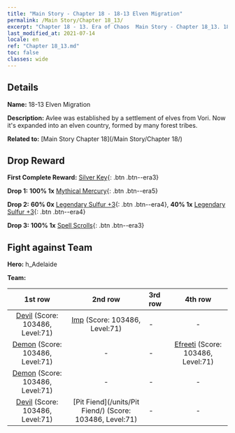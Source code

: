 ```yaml
---
title: "Main Story - Chapter 18 - 18-13 Elven Migration"
permalink: /Main Story/Chapter 18_13/
excerpt: "Chapter 18 - 13. Era of Chaos  Main Story - Chapter 18_13. 18-13 Elven Migration"
last_modified_at: 2021-07-14
locale: en
ref: "Chapter 18_13.md"
toc: false
classes: wide
---
```


## Details

 **Name:** 18-13 Elven Migration

 **Description:** Avlee was established by a settlement of elves from Vori. Now it's expanded into an elven country, formed by many forest tribes.

 **Related to:** [Main Story Chapter 18](/Main Story/Chapter 18/)

## Drop Reward

 **First Complete Reward:** [Silver Key](/Items/con_693/){: .btn .btn--era3}

 **Drop 1:** **100% 1x** [Mythical Mercury](/Items/mat_63/){: .btn .btn--era5}

 **Drop 2:** **60% 0x** [Legendary Sulfur +3](/Items/mat_57/){: .btn .btn--era4}, **40% 1x** [Legendary Sulfur +3](/Items/mat_57/){: .btn .btn--era4}

 **Drop 3:** **100% 1x** [Spell Scrolls](/Items/con_694/){: .btn .btn--era3}


## Fight against Team
 **Hero:** h_Adelaide

 **Team:**


  | 1st row | 2nd row | 3rd row | 4th row |
  |:----:|:----:|:----|:----:|
  | [Devil](/units/Devil/) (Score: 103486, Level:71)  | [Imp](/units/Imp/) (Score: 103486, Level:71)  | - | - |
  | [Demon](/units/Demon/) (Score: 103486, Level:71)  | - | - | [Efreeti](/units/Efreeti/) (Score: 103486, Level:71)  |
  | [Demon](/units/Demon/) (Score: 103486, Level:71)  | - | - | - |
  | [Devil](/units/Devil/) (Score: 103486, Level:71)  | [Pit Fiend](/units/Pit Fiend/) (Score: 103486, Level:71)  | - | - |


